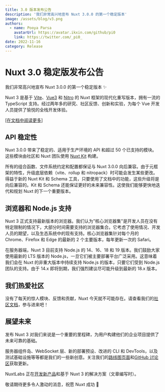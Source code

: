```yaml
---
title: 3.0 版本发布公告
description: '我们非常高兴地宣布 Nuxt 3.0.0 的第一个稳定版本'
image: /assets/blog/v3.png
authors:
  - name: Pooya Parsa
    avatarUrl: https://avatar.ikxin.com/github/pi0
    link: https://twitter.com/_pi0_
date: 2022-11-16
category: Release
---
```


# Nuxt 3.0 稳定版发布公告

我们非常高兴地宣布 Nuxt 3.0.0 的第一个稳定版本 :sparkles:

Nuxt 3 是基于 [Vite](https://vite.zhcndoc.com/)、[Vue3](https://vue.zhcndoc.com/) 和 [Nitro](https://nitro.zhcndoc.com/) 的 Nuxt 框架的现代化重写版本，拥有一流的 TypeScript 支持。经过两年多的研究、社区反馈、创新和实验，为每个 Vue 开发人员提供了愉悦的全栈开发体验。

 [[在文档中阅读更多]](/docs/getting-started/introduction)

## API 稳定性

Nuxt 3.0.0 带来了稳定的、适用于生产环境的 API 和超过 50 个已支持的模块。这些模块由社区和 Nuxt 团队使用 [Nuxt Kit](/docs/guide/going-further/modules) 构建。

所有的组合函数、文件系统约定和配置都保证与 Nuxt 3.0.0 向后兼容。由于元框架的特性，升级底层依赖（vite、rollup 和 nitropack）时可能会发生某些更改。得益于新的 Nuxt Kit 和 Schema 工具，只要使用了文档中的功能，这些升级将是向后兼容的。Kit 和 Schema 还能保证更好的未来兼容性。这使我们能够更快地迭代和规划 Nuxt 的下一个重要版本。

## 浏览器和 Node.js 支持

Nuxt 3 正式支持最新版本的浏览器。我们认为"核心浏览器集"是开发人员在没有特定限制的情况下，大部分时间需要支持的浏览器集合。它考虑了使用情况、开发人员的期望，以及生态系统中的现有支持。核心浏览器集针对每个月的 Chrome、Firefox 和 Edge 的最新的 2 个主要版本，每年更新一次的 Safari。

在服务器端，Nuxt 3 目前支持 Node.js 的 14、16、18 和 19 版本。我们鼓励大家使用最新的 LTS 版本的 Node.js，一旦它们被主要部署平台广泛采用。这意味着我们会在 Nuxt 的非重大版本中持续支持 Node.js 的版本，只要它们受到 Node.js 团队的支持。由于 14.x 即将到期，我们强烈建议尽可能升级到最新的 18.x 版本。

## 我们热爱社区

没有了每天的惊人模块、反馈和贡献，Nuxt 今天就不可能存在。请查看我们的[社区文档](https://nuxt.com/docs/community/getting-help)，参与进来吧！

## 展望未来

发布 Nuxt 3 对我们来说是一个重要的里程碑，为用户构建他们的企业项目提供了未来可靠的基础。

服务器组件岛、WebSocket 层、新的部署预设、改进的 CLI 和 DevTools，以及测试基础设施等等都是我们的一些新创意。关注我们的[路线图页面](https://nuxt.com/docs/community/roadmap)和[GitHub 讨论区](https://github.com/nuxt/nuxt/discussions)获取更新。

NuxtLabs 正在[开发新产品](https://nuxt.studio)和基于 Nuxt 3 的解决方案（文章编写时）。

敬请期待更多令人激动的消息，祝愿 Nuxt 成功 💚
